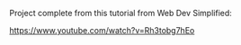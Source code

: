 Project complete from this tutorial from Web Dev Simplified:

https://www.youtube.com/watch?v=Rh3tobg7hEo
